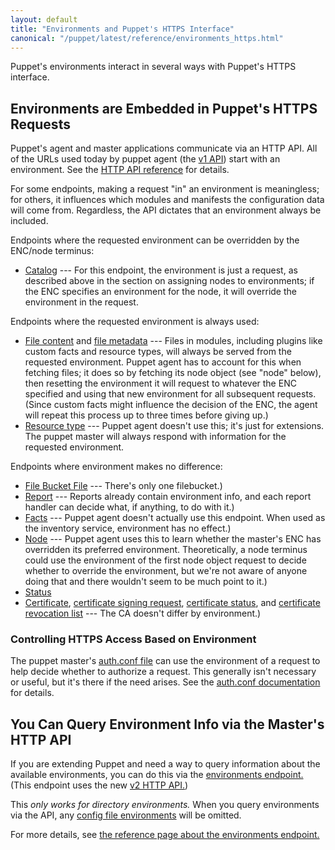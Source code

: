 ```yaml
---
layout: default
title: "Environments and Puppet's HTTPS Interface"
canonical: "/puppet/latest/reference/environments_https.html"
---
```


[v1 api]: /puppet/3.6/reference/developer/file.http_api_index.html#V1_API_Services
[http_api]: /puppet/3.6/reference/developer/file.http_api_index.html
[auth.conf file]: ./config_file_auth.html
[config_file_envs]: ./environments_classic.html


Puppet's environments interact in several ways with Puppet's HTTPS interface.

Environments are Embedded in Puppet's HTTPS Requests
-----

Puppet's agent and master applications communicate via an HTTP API. All of the URLs used today by puppet agent (the [v1 API][]) start with an environment. See the [HTTP API reference][http_api] for details.

For some endpoints, making a request "in" an environment is meaningless; for others, it influences which modules and manifests the configuration data will come from. Regardless, the API dictates that an environment always be included.

Endpoints where the requested environment can be overridden by the ENC/node terminus:

- [Catalog](/puppet/3.6/reference/developer/file.http_catalog.html) --- For this endpoint, the environment is just a request, as described above in the section on assigning nodes to environments; if the ENC specifies an environment for the node, it will override the environment in the request.

Endpoints where the requested environment is always used:

- [File content](/puppet/3.6/reference/developer/file.http_file_content.html) and [file metadata](/puppet/3.6/reference/developer/file.http_file_metadata.html) --- Files in modules, including plugins like custom facts and resource types, will always be served from the requested environment. Puppet agent has to account for this when fetching files; it does so by fetching its node object (see "node" below), then resetting the environment it will request to whatever the ENC specified and using that new environment for all subsequent requests. (Since custom facts might influence the decision of the ENC, the agent will repeat this process up to three times before giving up.)
- [Resource type](/puppet/3.6/reference/developer/file.http_resource_type.html) --- Puppet agent doesn't use this; it's just for extensions. The puppet master will always respond with information for the requested environment.

Endpoints where environment makes no difference:

- [File Bucket File](/puppet/3.6/reference/developer/file.http_file_bucket_file.html) --- There's only one filebucket.)
- [Report](/puppet/3.6/reference/developer/file.http_report.html) --- Reports already contain environment info, and each report handler can decide what, if anything, to do with it.)
- [Facts](/puppet/3.6/reference/developer/file.http_facts.html) --- Puppet agent doesn't actually use this endpoint. When used as the inventory service, environment has no effect.)
- [Node](/puppet/3.6/reference/developer/file.http_node.html) --- Puppet agent uses this to learn whether the master's ENC has overridden its preferred environment. Theoretically, a node terminus could use the environment of the first node object request to decide whether to override the environment, but we're not aware of anyone doing that and there wouldn't seem to be much point to it.)
- [Status](/puppet/3.6/reference/developer/file.http_status.html)
- [Certificate](/puppet/3.6/reference/developer/file.http_certificate.html), [certificate signing request](/puppet/3.6/reference/developer/file.http_certificate_request.html), [certificate status](/puppet/3.6/reference/developer/file.http_certificate_status.html), and [certificate revocation list](/puppet/3.6/reference/developer/file.http_certificate_revocation_list.html) --- The CA doesn't differ by environment.)

### Controlling HTTPS Access Based on Environment

The puppet master's [auth.conf file][] can use the environment of a request to help decide whether to authorize a request. This generally isn't necessary or useful, but it's there if the need arises. See the [auth.conf documentation][auth.conf file] for details.

You Can Query Environment Info via the Master's HTTP API
-----

If you are extending Puppet and need a way to query information about the available environments, you can do this via the [environments endpoint.][env_endpoint] (This endpoint uses the new [v2 HTTP API.][v2_api])

This _only works for directory environments._ When you query environments via the API, any [config file environments][config_file_envs] will be omitted.

For more details, see [the reference page about the environments endpoint.][env_endpoint]

[v2_api]: /puppet/3.6/reference/developer/file.http_api_index.html#V2_HTTP_API
[env_endpoint]: /puppet/3.6/reference/developer/file.http_environments.html

